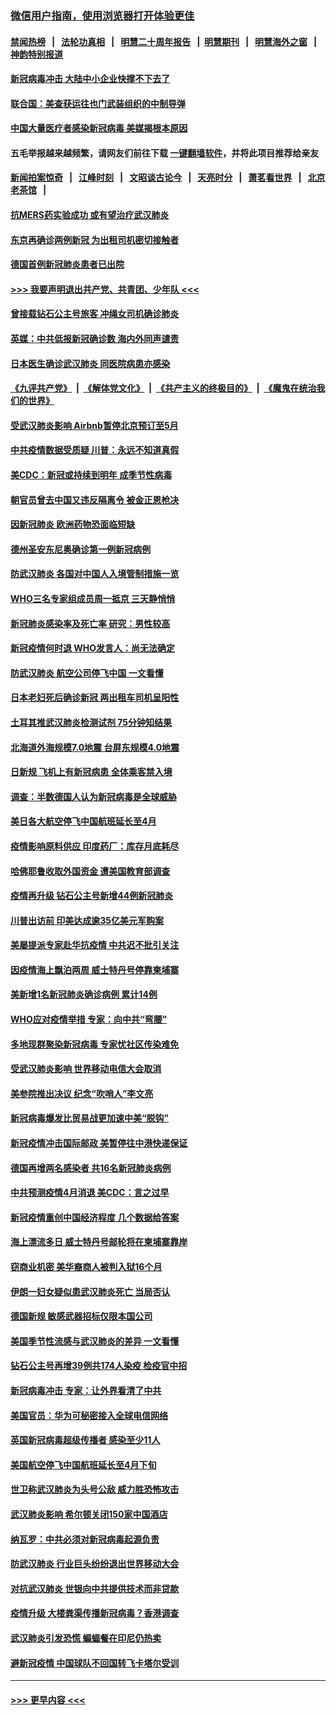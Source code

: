 ### [微信用户指南，使用浏览器打开体验更佳](https://github.com/gfw-breaker/banned-news1/blob/master/indexes/wechat-guide.md?t=0)
#### [禁闻热榜](热点新闻.md?t=0)  &nbsp;&nbsp;|&nbsp;&nbsp; [法轮功真相](https://github.com/gfw-breaker/truth/blob/master/README.md?t=0) &nbsp;&nbsp;|&nbsp;&nbsp; [明慧二十周年报告](https://github.com/gfw-breaker/mh-reports/blob/master/README.md?t=0) &nbsp;&nbsp;|&nbsp;&nbsp;[明慧期刊](https://github.com/gfw-breaker/mh-qikan) &nbsp;&nbsp;|&nbsp;&nbsp; [明慧海外之窗](https://github.com/gfw-breaker/mh-news/blob/master/README.md?t=0) &nbsp;&nbsp;|&nbsp;&nbsp; [神韵特别报道](https://github.com/gfw-breaker/mh-news/blob/master/shenyun.md?t=0)
#### [新冠病毒冲击 大陆中小企业快撑不下去了](../pages/nsc418/n11869259.md?t=02150155) 
#### [联合国：美查获运往也门武装组织的中制导弹](../pages/nsc418/n11868677.md?t=02150155) 
#### [中国大量医疗者感染新冠病毒 美媒揭根本原因](../pages/nsc418/n11869001.md?t=02150155) 
#### 五毛举报越来越频繁，请网友们前往下载 [一键翻墙软件](https://github.com/gfw-breaker/ssr-accounts)，并将此项目推荐给亲友
#### [新闻拍案惊奇](https://github.com/gfw-breaker/banned-news1/blob/master/pages/link4.md) &nbsp;&nbsp;|&nbsp;&nbsp; [江峰时刻](https://github.com/gfw-breaker/banned-news1/blob/master/pages/link4.md) &nbsp;&nbsp;|&nbsp;&nbsp; [文昭谈古论今](https://github.com/gfw-breaker/banned-news1/blob/master/pages/link4.md) &nbsp;&nbsp;|&nbsp;&nbsp; [天亮时分](https://github.com/gfw-breaker/banned-news1/blob/master/pages/link4.md) &nbsp;&nbsp;|&nbsp;&nbsp; [萧茗看世界](https://github.com/gfw-breaker/banned-news1/blob/master/pages/link4.md) &nbsp;&nbsp;|&nbsp;&nbsp; [北京老茶馆](https://github.com/gfw-breaker/banned-news1/blob/master/pages/link4.md) &nbsp;&nbsp;|&nbsp;&nbsp; 
#### [抗MERS药实验成功 或有望治疗武汉肺炎](../pages/nsc418/n11868912.md?t=02150155) 
#### [东京再确诊两例新冠 为出租司机密切接触者](../pages/nsc418/n11868770.md?t=02150155) 
#### [德国首例新冠肺炎患者已出院](../pages/nsc418/n11868714.md?t=02150155) 
#### [>>> 我要声明退出共产党、共青团、少年队 <<<](https://github.com/begood0513/goodnews/blob/master/quit/letter.md) 
#### [曾接载钻石公主号旅客 冲绳女司机确诊肺炎](../pages/nsc418/n11868610.md?t=02150155) 
#### [英媒：中共低报新冠确诊数 海内外同声谴责](../pages/nsc418/n11867421.md?t=02150155) 
#### [日本医生确诊武汉肺炎 同医院病患亦感染](../pages/nsc418/n11867779.md?t=02150155) 
#### [《九评共产党》](https://github.com/begood0513/9ping.md/blob/master/README.md) &nbsp;|&nbsp; [《解体党文化》](../../../../jtdwh.md/blob/master/README.md)  &nbsp;|&nbsp; [《共产主义的终极目的》](../../../../gczydzjmd.md/blob/master/README.md) &nbsp;|&nbsp; [《魔鬼在统治我们的世界》](../../../../mgztzwmdsj.md/blob/master/README.md) 
#### [受武汉肺炎影响 Airbnb暂停北京预订至5月](../pages/nsc418/n11867428.md?t=02150155) 
#### [中共疫情数据受质疑 川普：永远不知道真假](../pages/nsc418/n11867195.md?t=02150155) 
#### [美CDC：新冠或持续到明年 成季节性病毒](../pages/nsc418/n11867279.md?t=02150155) 
#### [朝官员曾去中国又违反隔离令 被金正恩枪决](../pages/nsc418/n11867087.md?t=02150155) 
#### [因新冠肺炎 欧洲药物恐面临短缺](../pages/nsc418/n11867036.md?t=02150155) 
#### [德州圣安东尼奥确诊第一例新冠病例](../pages/nsc418/n11867194.md?t=02150155) 
#### [防武汉肺炎 各国对中国人入境管制措施一览](../pages/nsc418/n11838726.md?t=02150155) 
#### [WHO三名专家组成员周一抵京 三天静悄悄](../pages/nsc418/n11866947.md?t=02150155) 
#### [新冠肺炎感染率及死亡率 研究：男性较高](../pages/nsc418/n11866956.md?t=02150155) 
#### [新冠疫情何时退 WHO发言人：尚无法确定](../pages/nsc418/n11866864.md?t=02150155) 
#### [防武汉肺炎 航空公司停飞中国 一文看懂](../pages/nsc418/n11866800.md?t=02150155) 
#### [日本老妇死后确诊新冠 两出租车司机呈阳性](../pages/nsc418/n11866755.md?t=02150155) 
#### [土耳其推武汉肺炎检测试剂 75分钟知结果](../pages/nsc418/n11866520.md?t=02150155) 
#### [北海道外海规模7.0地震 台屏东规模4.0地震](../pages/nsc418/n11866262.md?t=02150155) 
#### [日新规 飞机上有新冠病患 全体乘客禁入境](../pages/nsc418/n11866233.md?t=02150155) 
#### [调查：半数德国人认为新冠病毒是全球威胁](../pages/nsc418/n11866687.md?t=02150155) 
#### [美日各大航空停飞中国航班延长至4月](../pages/nsc418/n11865980.md?t=02150155) 
#### [疫情影响原料供应 印度药厂：库存月底耗尽](../pages/nsc418/n11865151.md?t=02150155) 
#### [哈佛耶鲁收取外国资金 遭美国教育部调查](../pages/nsc418/n11864950.md?t=02150155) 
#### [疫情再升级 钻石公主号新增44例新冠肺炎](../pages/nsc418/n11865033.md?t=02150155) 
#### [川普出访前 印美达成逾35亿美元军购案](../pages/nsc418/n11865444.md?t=02150155) 
#### [美屡提派专家赴华抗疫情 中共迟不批引关注](../pages/nsc418/n11864719.md?t=02150155) 
#### [因疫情海上飘泊两周 威士特丹号停靠柬埔寨](../pages/nsc418/n11865007.md?t=02150155) 
#### [美新增1名新冠肺炎确诊病例 累计14例](../pages/nsc418/n11864893.md?t=02150155) 
#### [WHO应对疫情举措 专家：向中共“弯腰”](../pages/nsc418/n11864727.md?t=02150155) 
#### [多地现群聚染新冠病毒 专家忧社区传染难免](../pages/nsc418/n11864715.md?t=02150155) 
#### [受武汉肺炎影响 世界移动电信大会取消](../pages/nsc418/n11864629.md?t=02150155) 
#### [美参院推出决议 纪念“吹哨人”李文亮](../pages/nsc418/n11863852.md?t=02150155) 
#### [新冠病毒爆发比贸易战更加速中美“脱钩”](../pages/nsc418/n11864470.md?t=02150155) 
#### [新冠疫情冲击国际邮政 美暂停往中港快递保证](../pages/nsc418/n11864207.md?t=02150155) 
#### [德国再增两名感染者 共16名新冠肺炎病例](../pages/nsc418/n11864293.md?t=02150155) 
#### [中共预测疫情4月消退 美CDC：言之过早](../pages/nsc418/n11864310.md?t=02150155) 
#### [新冠疫情重创中国经济程度 几个数据给答案](../pages/nsc418/n11864203.md?t=02150155) 
#### [海上漂流多日 威士特丹号邮轮将在柬埔寨靠岸](../pages/nsc418/n11864029.md?t=02150155) 
#### [窃商业机密 美华裔商人被判入狱16个月](../pages/nsc418/n11863911.md?t=02150155) 
#### [伊朗一妇女疑似患武汉肺炎死亡 当局否认](../pages/nsc418/n11863650.md?t=02150155) 
#### [德国新规 敏感武器招标仅限本国公司](../pages/nsc418/n11863509.md?t=02150155) 
#### [美国季节性流感与武汉肺炎的差异 一文看懂](../pages/nsc418/n11862428.md?t=02150155) 
#### [钻石公主号再增39例共174人染疫 检疫官中招](../pages/nsc418/n11862422.md?t=02150155) 
#### [新冠病毒冲击 专家：让外界看清了中共](../pages/nsc418/n11862280.md?t=02150155) 
#### [美国官员：华为可秘密接入全球电信网络](../pages/nsc418/n11862122.md?t=02150155) 
#### [英国新冠病毒超级传播者 感染至少11人](../pages/nsc418/n11862023.md?t=02150155) 
#### [美国航空停飞中国航班延长至4月下旬](../pages/nsc418/n11861970.md?t=02150155) 
#### [世卫称武汉肺炎为头号公敌 威力胜恐怖攻击](../pages/nsc418/n11861982.md?t=02150155) 
#### [武汉肺炎影响 希尔顿关闭150家中国酒店](../pages/nsc418/n11859887.md?t=02150155) 
#### [纳瓦罗：中共必须对新冠病毒起源负责](../pages/nsc418/n11861810.md?t=02150155) 
#### [防武汉肺炎 行业巨头纷纷退出世界移动大会](../pages/nsc418/n11861795.md?t=02150155) 
#### [对抗武汉肺炎 世银向中共提供技术而非贷款](../pages/nsc418/n11861652.md?t=02150155) 
#### [疫情升级 大楼粪渠传播新冠病毒？香港调查](../pages/nsc418/n11861556.md?t=02150155) 
#### [武汉肺炎引发恐慌 蝙蝠餐在印尼仍热卖](../pages/nsc418/n11861352.md?t=02150155) 
#### [避新冠疫情 中国球队不回国转飞卡塔尔受训](../pages/nsc418/n11861447.md?t=02150155) 

----
#### [ >>> 更早内容 <<< ](../indexes/nsc418-earlier.md)
